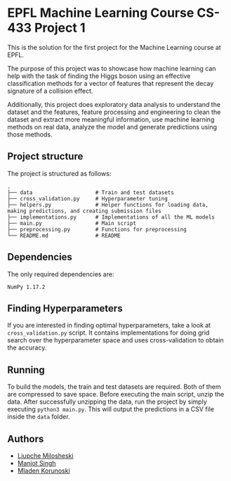# EPFL Machine Learning Course CS-433 Project 1

This is the solution for the first project for the Machine Learning course at EPFL.

The  purpose  of this  project  was  to  showcase  how  machine  learning  can  help  with the task of finding the Higgs boson using an effective classification methods for a vector of features that represent the decay signature of a collision effect.

Additionally, this project does exploratory data analysis to understand the dataset and the features, feature processing and engineering to clean the dataset and extract more meaningful information, use machine learning methods on real data, analyze the model and generate predictions using those methods.

## Project structure

The project is structured as follows:

    .
    ├── data                    # Train and test datasets
    ├── cross_validation.py     # Hyperparameter tuning
    ├── helpers.py              # Helper functions for loading data, making predictions, and creating submission files
    ├── implementations.py      # Implementations of all the ML models
    ├── main.py                 # Main script
    ├── preprocessing.py        # Functions for preprocessing 
    └── README.md               # README

## Dependencies

The only required dependencies are:

```
NumPy 1.17.2
```

## Finding Hyperparameters

If you are interested in finding optimal hyperparameters, take a look at `cross_validation.py` script. It contains implementations for doing grid search over the hyperparameter space and uses cross-validation to obtain the accuracy.

## Running

To build the models, the train and test datasets are required. Both of them are compressed to save space. Before executing the main script, unzip the data. After successfully unzipping the data, run the project by simply executing `python3 main.py`. This will output the predictions in a CSV file inside the `data` folder.

## Authors

* [Ljupche Milosheski](ljupche.milosheski@epfl.ch)
* [Manjot Singh](manjot.singh@epfl.ch)
* [Mladen Korunoski](mladen.korunoski@epfl.ch)